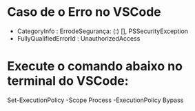 # Caso de o Erro no VSCode 
+ CategoryInfo          : ErrodeSegurança: (:) [], PSSecurityException
+ FullyQualifiedErrorId : UnauthorizedAccess

# Execute o comando abaixo no terminal do VSCode:
Set-ExecutionPolicy -Scope Process -ExecutionPolicy Bypass
